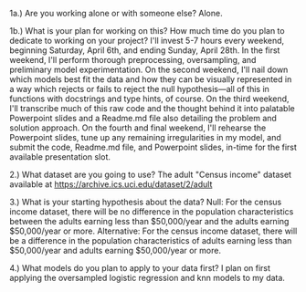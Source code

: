 1a.) Are you working alone or with someone else?
Alone.

1b.) What is your plan for working on this? How much time do you plan to dedicate to working on your project?
I'll invest 5-7 hours every weekend, beginning Saturday, April 6th, and ending Sunday, April 28th. In the first weekend, I'll perform thorough preprocessing, oversampling, and preliminary model experimentation. On the second weekend, I'll nail down which models best fit the data and how they can be visually represented in a way which rejects or fails to reject the null hypothesis—all of this in functions with docstrings and type hints, of course. On the third weekend, I'll transcribe much of this raw code and the thought behind it into palatable Powerpoint slides and a Readme.md file also detailing the problem and solution approach. On the fourth and final weekend, I'll rehearse the Powerpoint slides, tune up any remaining irregularities in my model, and submit the code, Readme.md file, and Powerpoint slides, in-time for the first available presentation slot.

2.) What dataset are you going to use?
The adult "Census income" dataset available at <https://archive.ics.uci.edu/dataset/2/adult>

3.) What is your starting hypothesis about the data?
Null: For the census income dataset, there will be no difference in the population characteristics between the adults earning less than $50,000/year and the adults earning $50,000/year or more.
Alternative: For the census income dataset, there will be a difference in the population characteristics of adults earning less than $50,000/year and adults earning $50,000/year or more.

4.) What models do you plan to apply to your data first?
I plan on first applying the oversampled logistic regression and knn models to my data.
